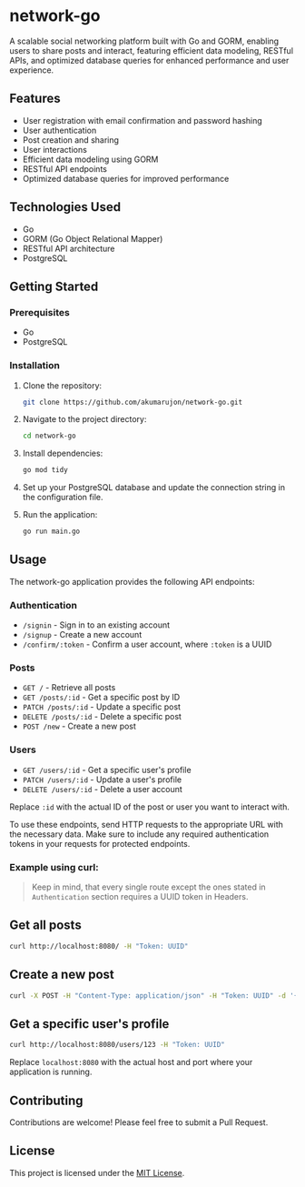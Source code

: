 # network-go

A scalable social networking platform built with Go and GORM, enabling users to
share posts and interact, featuring efficient data modeling, RESTful APIs, and
optimized database queries for enhanced performance and user experience.

## Features

- User registration with email confirmation and password hashing
- User authentication
- Post creation and sharing
- User interactions
- Efficient data modeling using GORM
- RESTful API endpoints
- Optimized database queries for improved performance

## Technologies Used

- Go
- GORM (Go Object Relational Mapper)
- RESTful API architecture
- PostgreSQL

## Getting Started

### Prerequisites

- Go
- PostgreSQL

### Installation

1. Clone the repository:
   ```bash
   git clone https://github.com/akumarujon/network-go.git
   ```

2. Navigate to the project directory:
   ```bash
   cd network-go
   ```

3. Install dependencies:
   ```bash
   go mod tidy
   ```

4. Set up your PostgreSQL database and update the connection string in the
   configuration file.

5. Run the application:
   ```bash
   go run main.go
   ```

## Usage

The network-go application provides the following API endpoints:

### Authentication

- `/signin` - Sign in to an existing account
- `/signup` - Create a new account
- `/confirm/:token` - Confirm a user account, where `:token` is a UUID

### Posts

- `GET /` - Retrieve all posts
- `GET /posts/:id` - Get a specific post by ID
- `PATCH /posts/:id` - Update a specific post
- `DELETE /posts/:id` - Delete a specific post
- `POST /new` - Create a new post

### Users

- `GET /users/:id` - Get a specific user's profile
- `PATCH /users/:id` - Update a user's profile
- `DELETE /users/:id` - Delete a user account

Replace `:id` with the actual ID of the post or user you want to interact with.

To use these endpoints, send HTTP requests to the appropriate URL with the
necessary data. Make sure to include any required authentication tokens in your
requests for protected endpoints.

### Example using curl:
> Keep in mind, that every single route except the ones stated in
> `Authentication` section requires a UUID token in Headers.


## Get all posts

```bash
curl http://localhost:8080/ -H "Token: UUID"
```

## Create a new post

```bash
curl -X POST -H "Content-Type: application/json" -H "Token: UUID" -d '{"title":"My New Post","content":"This is the content of my post"}' http://localhost:8080/new
```

## Get a specific user's profile

```bash
curl http://localhost:8080/users/123 -H "Token: UUID"
```

Replace `localhost:8080` with the actual host and port where your application is
running.

## Contributing

Contributions are welcome! Please feel free to submit a Pull Request.

## License

This project is licensed under the [MIT License](LICENSE).
